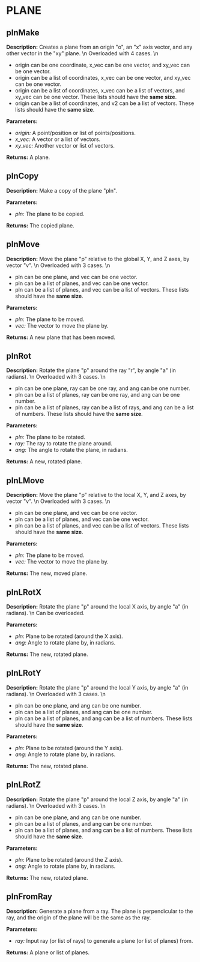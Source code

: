 # PLANE  
  
## plnMake  
  
  
**Description:** Creates a plane from an origin "o", an "x" axis vector, and any other vector in the "xy" plane.
\n
Overloaded with 4 cases.
\n
- origin can be one coordinate, x_vec can be one vector, and xy_vec can be one vector.
- origin can be a list of coordinates, x_vec can be one vector, and xy_vec can be one vector.
- origin can be a list of coordinates, x_vec can be a list of vectors, and xy_vec can be one vector. These lists should have the **same size**.
- origin can be a list of coordinates, and v2 can be a list of vectors. These lists should have the **same size**.  
  
**Parameters:**  
  * *origin:* A point/position or list of points/positions.  
  * *x\_vec:* A vector or a list of vectors.  
  * *xy\_vec:* Another vector or list of vectors.  
  
**Returns:** A plane.  
  
  
## plnCopy  
  
  
**Description:** Make a copy of the plane "pln".  
  
**Parameters:**  
  * *pln:* The plane to be copied.  
  
**Returns:** The copied plane.  
  
  
## plnMove  
  
  
**Description:** Move the plane "p" relative to the global X, Y, and Z axes, by vector "v".
\n
Overloaded with 3 cases.
\n
- pln can be one plane, and vec can be one vector.
- pln can be a list of planes, and vec can be one vector.
- pln can be a list of planes, and vec can be a list of vectors. These lists should have the **same size**.  
  
**Parameters:**  
  * *pln:* The plane to be moved.  
  * *vec:* The vector to move the plane by.  
  
**Returns:** A new plane that has been moved.  
  
  
## plnRot  
  
  
**Description:** Rotate the plane "p" around the ray "r", by angle "a" (in radians).
\n
Overloaded with 3 cases.
\n
- pln can be one plane, ray can be one ray, and ang can be one number.
- pln can be a list of planes, ray can be one ray, and ang can be one number.
- pln can be a list of planes, ray can be a list of rays, and ang can be a list of numbers. These lists should have the **same size**.  
  
**Parameters:**  
  * *pln:* The plane to be rotated.  
  * *ray:* The ray to rotate the plane around.  
  * *ang:* The angle to rotate the plane, in radians.  
  
**Returns:** A new, rotated plane.  
  
  
## plnLMove  
  
  
**Description:** Move the plane "p" relative to the local X, Y, and Z axes, by vector "v".
\n
Overloaded with 3 cases.
\n
- pln can be one plane, and vec can be one vector.
- pln can be a list of planes, and vec can be one vector.
- pln can be a list of planes, and vec can be a list of vectors. These lists should have the **same size**.  
  
**Parameters:**  
  * *pln:* The plane to be moved.  
  * *vec:* The vector to move the plane by.  
  
**Returns:** The new, moved plane.  
  
  
## plnLRotX  
  
  
**Description:** Rotate the plane "p" around the local X axis, by angle "a" (in radians).
\n
Can be overloaded.  
  
**Parameters:**  
  * *pln:* Plane to be rotated (around the X axis).  
  * *ang:* Angle to rotate plane by, in radians.  
  
**Returns:** The new, rotated plane.  
  
  
## plnLRotY  
  
  
**Description:** Rotate the plane "p" around the local Y axis, by angle "a" (in radians).
\n
Overloaded with 3 cases.
\n
- pln can be one plane, and ang can be one number.
- pln can be a list of planes, and ang can be one number.
- pln can be a list of planes, and ang can be a list of numbers. These lists should have the **same size**.  
  
**Parameters:**  
  * *pln:* Plane to be rotated (around the Y axis).  
  * *ang:* Angle to rotate plane by, in radians.  
  
**Returns:** The new, rotated plane.  
  
  
## plnLRotZ  
  
  
**Description:** Rotate the plane "p" around the local Z axis, by angle "a" (in radians).
\n
Overloaded with 3 cases.
\n
- pln can be one plane, and ang can be one number.
- pln can be a list of planes, and ang can be one number.
- pln can be a list of planes, and ang can be a list of numbers. These lists should have the **same size**.  
  
**Parameters:**  
  * *pln:* Plane to be rotated (around the Z axis).  
  * *ang:* Angle to rotate plane by, in radians.  
  
**Returns:** The new, rotated plane.  
  
  
## plnFromRay  
  
  
**Description:** Generate a plane from a ray. The plane is perpendicular to the ray,
and the origin of the plane will be the same as the ray.  
  
**Parameters:**  
  * *ray:* Input ray (or list of rays) to generate a plane (or list of planes) from.  
  
**Returns:** A plane or list of planes.  
  
  
